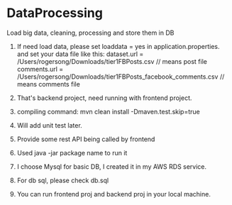 # DataProcessing
Load big data, cleaning, processing and store them in DB

1. If need load data, please set loaddata = yes in application.properties.
and set your data file like this:
dataset.url = /Users/rogersong/Downloads/tier1FBPosts.csv      // means post file
comments.url = /Users/rogersong/Downloads/tier1FBPosts_facebook_comments.csv    // means comments file

2. That's backend project, need running with frontend project.
3. compiling command: mvn clean install -Dmaven.test.skip=true 
4. Will add unit test later.
5. Provide some rest API being called by frontend
6. Used java -jar package name to run it
7. I choose Mysql for basic DB, I created it in my AWS RDS service.
8. For db sql, please check db.sql
9. You can run frontend proj and backend proj in your local machine.
